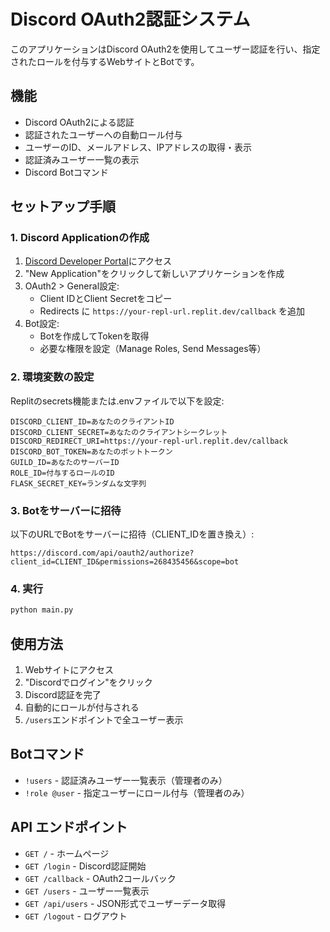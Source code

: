 
# Discord OAuth2認証システム

このアプリケーションはDiscord OAuth2を使用してユーザー認証を行い、指定されたロールを付与するWebサイトとBotです。

## 機能

- Discord OAuth2による認証
- 認証されたユーザーへの自動ロール付与
- ユーザーのID、メールアドレス、IPアドレスの取得・表示
- 認証済みユーザー一覧の表示
- Discord Botコマンド

## セットアップ手順

### 1. Discord Applicationの作成

1. [Discord Developer Portal](https://discord.com/developers/applications)にアクセス
2. "New Application"をクリックして新しいアプリケーションを作成
3. OAuth2 > General設定:
   - Client IDとClient Secretをコピー
   - Redirects に `https://your-repl-url.replit.dev/callback` を追加
4. Bot設定:
   - Botを作成してTokenを取得
   - 必要な権限を設定（Manage Roles, Send Messages等）

### 2. 環境変数の設定

Replitのsecrets機能または.envファイルで以下を設定:

```
DISCORD_CLIENT_ID=あなたのクライアントID
DISCORD_CLIENT_SECRET=あなたのクライアントシークレット
DISCORD_REDIRECT_URI=https://your-repl-url.replit.dev/callback
DISCORD_BOT_TOKEN=あなたのボットトークン
GUILD_ID=あなたのサーバーID
ROLE_ID=付与するロールのID
FLASK_SECRET_KEY=ランダムな文字列
```

### 3. Botをサーバーに招待

以下のURLでBotをサーバーに招待（CLIENT_IDを置き換え）:
```
https://discord.com/api/oauth2/authorize?client_id=CLIENT_ID&permissions=268435456&scope=bot
```

### 4. 実行

```bash
python main.py
```

## 使用方法

1. Webサイトにアクセス
2. "Discordでログイン"をクリック
3. Discord認証を完了
4. 自動的にロールが付与される
5. `/users`エンドポイントで全ユーザー表示

## Botコマンド

- `!users` - 認証済みユーザー一覧表示（管理者のみ）
- `!role @user` - 指定ユーザーにロール付与（管理者のみ）

## API エンドポイント

- `GET /` - ホームページ
- `GET /login` - Discord認証開始
- `GET /callback` - OAuth2コールバック
- `GET /users` - ユーザー一覧表示
- `GET /api/users` - JSON形式でユーザーデータ取得
- `GET /logout` - ログアウト
